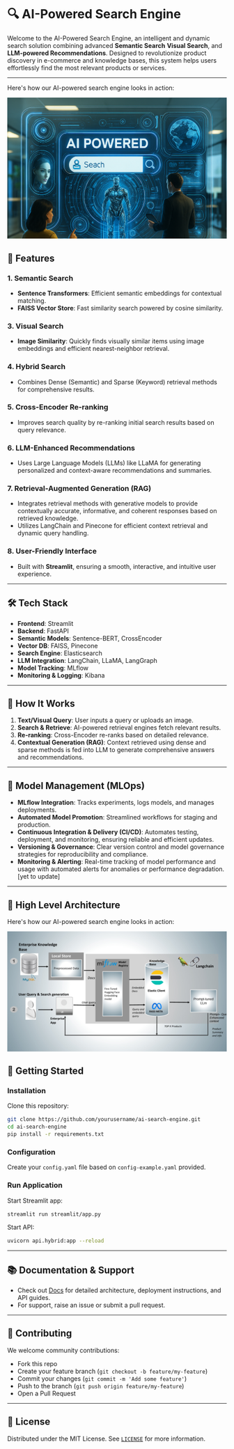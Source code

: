 # 🔍 AI-Powered Search Engine

Welcome to the AI-Powered Search Engine, an intelligent and dynamic search solution combining advanced **Semantic Search** **Visual Search**, and **LLM-powered Recommendations**. Designed to revolutionize product discovery in e-commerce and knowledge bases, this system helps users effortlessly find the most relevant products or services.

---

 

Here's how our AI-powered search engine looks in action:

![AI Search Engine Demo](assets/searchengine.png)

## 🚀 Features

### 1. **Semantic Search**
- **Sentence Transformers**: Efficient semantic embeddings for contextual matching.
- **FAISS Vector Store**: Fast similarity search powered by cosine similarity.


### 3. **Visual Search**
- **Image Similarity**: Quickly finds visually similar items using image embeddings and efficient nearest-neighbor retrieval.

### 4. **Hybrid Search**
- Combines Dense (Semantic) and Sparse (Keyword) retrieval methods for comprehensive results.

### 5. **Cross-Encoder Re-ranking**
- Improves search quality by re-ranking initial search results based on query relevance.

### 6. **LLM-Enhanced Recommendations**
- Uses Large Language Models (LLMs) like LLaMA for generating personalized and context-aware recommendations and summaries.

### 7. **Retrieval-Augmented Generation (RAG)**
- Integrates retrieval methods with generative models to provide contextually accurate, informative, and coherent responses based on retrieved knowledge.
- Utilizes LangChain and Pinecone for efficient context retrieval and dynamic query handling.

### 8. **User-Friendly Interface**
- Built with **Streamlit**, ensuring a smooth, interactive, and intuitive user experience.

---

## 🛠️ Tech Stack

- **Frontend**: Streamlit
- **Backend**: FastAPI
- **Semantic Models**: Sentence-BERT, CrossEncoder
- **Vector DB**: FAISS, Pinecone
- **Search Engine**: Elasticsearch
- **LLM Integration**: LangChain, LLaMA, LangGraph
- **Model Tracking**: MLflow
- **Monitoring & Logging**: Kibana

---

## 🎯 How It Works

1. **Text/Visual Query**: User inputs a query or uploads an image.
2. **Search & Retrieve**: AI-powered retrieval engines fetch relevant results.
3. **Re-ranking**: Cross-Encoder re-ranks based on detailed relevance.
4. **Contextual Generation (RAG)**: Context retrieved using dense and sparse methods is fed into LLM to generate comprehensive answers and recommendations.

---

## 🧪 Model Management (MLOps)

- **MLflow Integration**: Tracks experiments, logs models, and manages deployments.
- **Automated Model Promotion**: Streamlined workflows for staging and production.
- **Continuous Integration & Delivery (CI/CD)**: Automates testing, deployment, and monitoring, ensuring reliable and efficient updates.
- **Versioning & Governance**: Clear version control and model governance strategies for reproducibility and compliance.
- **Monitoring & Alerting**: Real-time tracking of model performance and usage with automated alerts for anomalies or performance degradation.[yet to update]

---
## 🚀 High Level Architecture 

Here's how our AI-powered search engine looks in action:

![AI Search Engine Demo](assets/architecture.jpeg)


## 🚦 Getting Started

### **Installation**
Clone this repository:
```bash
git clone https://github.com/yourusername/ai-search-engine.git
cd ai-search-engine
pip install -r requirements.txt
```

### **Configuration**
Create your `config.yaml` file based on `config-example.yaml` provided.

### **Run Application**
Start Streamlit app:
```bash
streamlit run streamlit/app.py
```

Start API:
```bash
uvicorn api.hybrid:app --reload
```

---

## 📚 Documentation & Support
- Check out [Docs](docs/) for detailed architecture, deployment instructions, and API guides.
- For support, raise an issue or submit a pull request.

---

## 🤝 Contributing
We welcome community contributions:
- Fork this repo
- Create your feature branch (`git checkout -b feature/my-feature`)
- Commit your changes (`git commit -m 'Add some feature'`)
- Push to the branch (`git push origin feature/my-feature`)
- Open a Pull Request

---

## 📜 License
Distributed under the MIT License. See [`LICENSE`](LICENSE) for more information.

